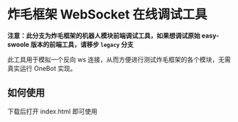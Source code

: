 # 炸毛框架 WebSocket 在线调试工具

**注意：此分支为炸毛框架的机器人模块前端调试工具，如果想调试原始 easy-swoole 版本的前端工具，请移步 `legacy` 分支**

此工具用于模拟一个反向 ws 连接，从而方便进行测试炸毛框架的各个模块，无需真实运行 OneBot 实现。

## 如何使用

下载后打开 index.html 即可使用
